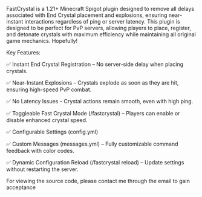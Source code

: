 FastCrystal is a 1.21+ Minecraft Spigot plugin designed to remove all delays associated with End Crystal placement and explosions, ensuring near-instant interactions regardless of ping or server latency. This plugin is designed to be perfect for PvP servers, allowing players to place, register, and detonate crystals with maximum efficiency while maintaining all original game mechanics. Hopefully!

Key Features:

✅ Instant End Crystal Registration – No server-side delay when placing crystals.

✅ Near-Instant Explosions – Crystals explode as soon as they are hit, ensuring high-speed PvP combat.

✅ No Latency Issues – Crystal actions remain smooth, even with high ping.

✅ Toggleable Fast Crystal Mode (/fastcrystal) – Players can enable or disable enhanced crystal speed.

✅ Configurable Settings (config.yml)

✅ Custom Messages (messages.yml) – Fully customizable command feedback with color codes.

✅ Dynamic Configuration Reload (/fastcrystal reload) – Update settings without restarting the server.

For viewing the source code, please contact me through the email to gain acceptance
